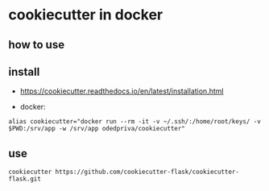 # cookiecutter in docker

## how to use

## install
  
- https://cookiecutter.readthedocs.io/en/latest/installation.html

- docker:

```shell
alias cookiecutter="docker run --rm -it -v ~/.ssh/:/home/root/keys/ -v $PWD:/srv/app -w /srv/app odedpriva/cookiecutter"
```

## use

```shell
cookiecutter https://github.com/cookiecutter-flask/cookiecutter-flask.git
```
